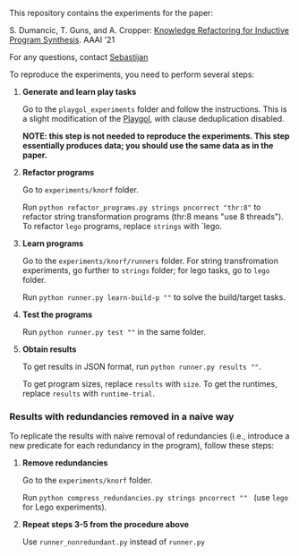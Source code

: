 This repository contains the experiments for the paper:

S. Dumancic, T. Guns, and A. Cropper: [Knowledge Refactoring for Inductive Program Synthesis](https://arxiv.org/abs/2004.09931). AAAI '21


For any questions, contact [Sebastijan](https://sebdumancic.github.io)








To reproduce the experiments, you need to perform several steps:
 1. **Generate and learn play tasks**
    
    Go to the `playgol_experiments` folder and follow the instructions. This is a slight modification of the [Playgol](http://andrewcropper.com/pubs/ijcai19-playgol.pdf), with clause deduplication disabled.
    
    **NOTE: this step is not needed to reproduce the experiments. This step essentially produces data; you should use the same data as in the paper.**
 
 2. **Refactor programs** 
    
    Go to `experiments/knorf` folder.

    Run `python refactor_programs.py strings pncorrect "thr:8"` to refactor string transformation programs (thr:8 means "use 8 threads"). To refactor `lego` programs, replace `strings` with `lego.

 3. **Learn programs**

    Go to the `experiments/knorf/runners` folder. For string transfromation experiments, go further to `strings` folder; for lego tasks, go to `lego` folder. 

    Run `python runner.py learn-build-p ""` to solve the build/target tasks.

 4. **Test the programs**

    Run `python runner.py test ""` in the same folder.

 5. **Obtain results**

    To get results in JSON format, run `python runner.py results ""`.

    To get program sizes, replace `results` with `size`. To get the runtimes, replace `results` with `runtime-trial`.






### Results with redundancies removed in a naive way


To replicate the results with naive removal of redundancies (i.e., introduce a new predicate for each redundancy in the program), follow these steps:

 1. **Remove redundancies**

    Go to the `experiments/knorf` folder.

    Run `python compress_redundancies.py strings pncorrect "" ` (use `lego` for Lego experiments).

 2. **Repeat steps 3-5 from the procedure above**

    Use `runner_nonredundant.py` instead of `runner.py`
